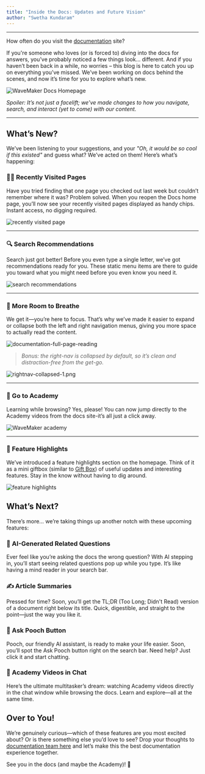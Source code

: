 ```yaml
---
title: "Inside the Docs: Updates and Future Vision"
author: "Swetha Kundaram"
---
```

---

How often do you visit the [documentation](/learn) site?

If you're someone who loves (or is forced to) diving into the docs for answers, you’ve probably noticed a few things look… different. And if you haven’t been back in a while, no worries – this blog is here to catch you up on everything you’ve missed.
We’ve been working on docs behind the scenes, and now it’s time for you to explore what’s new. 

<!-- truncate -->

![WaveMaker Docs Homepage](/learn/assets/wavemaker-docs-homepage.png)

*Spoiler: It’s not just a facelift; we’ve made changes to how you navigate, search, and interact (yet to come) with our content.*

---

## What’s New?

We’ve been listening to your suggestions, and your *"Oh, it would be so cool if this existed"* and guess what? We’ve acted on them! Here’s what’s happening:

### 🕵️‍♀️ Recently Visited Pages

Have you tried finding that one page you checked out last week but couldn’t remember where it was? Problem solved. When you reopen the Docs home page, you’ll now see your recently visited pages displayed as handy chips. Instant access, no digging required.

![recently visited page](/learn/assets/recently-visited-document.png)

---

### 🔍 Search Recommendations

Search just got better! Before you even type a single letter, we’ve got recommendations ready for you. These static menu items are there to guide you toward what you might need before you even know you need it.

![search recommendations](/learn/assets/search-recommendations.png)

---

### 📖 More Room to Breathe

We get it—you’re here to focus. That’s why we’ve made it easier to expand or collapse both the left and right navigation menus, giving you more space to actually read the content. 

![documentation-full-page-reading](/learn/assets/documentation-full-page-reading.png)

> *Bonus: the right-nav is collapsed by default, so it’s clean and distraction-free from the get-go.*

![rightnav-collapsed-1.png](/learn/assets/rightnav-collapsed.png)

---

### 🚀 Go to Academy

Learning while browsing? Yes, please! You can now jump directly to the Academy videos from the docs site-it’s all just a click away.

![WaveMaker academy](/learn/assets/go-to-academy.png)

---

### 🎁 Feature Highlights

We’ve introduced a feature highlights section on the homepage. Think of it as a mini giftbox (similar to [Gift Box](/learn/blog/2024/11/04/introducing-the-gift-box)) of useful updates and interesting features. Stay in the know without having to dig around.

![feature highlights](/learn/assets/feature-highlights.png)

## What’s Next?

There’s more... we’re taking things up another notch with these upcoming features:

### 🤖 AI-Generated Related Questions

Ever feel like you’re asking the docs the wrong question? With AI stepping in, you’ll start seeing related questions pop up while you type. It’s like having a mind reader in your search bar.

### ✍️ Article Summaries

Pressed for time? Soon, you’ll get the TL;DR (Too Long; Didn't Read) version of a document right below its title. Quick, digestible, and straight to the point—just the way you like it.

### 🐶 Ask Pooch Button

Pooch, our friendly AI assistant, is ready to make your life easier. Soon, you’ll spot the Ask Pooch button right on the search bar. Need help? Just click it and start chatting.

### 🎥 Academy Videos in Chat

Here’s the ultimate multitasker’s dream: watching Academy videos directly in the chat window while browsing the docs. Learn and explore—all at the same time.

## Over to You!

We’re genuinely curious—which of these features are you most excited about? Or is there something else you’d love to see? Drop your thoughts to [documentation team here](https://github.com/wavemaker/docs/issues/new?title=&body=%0A%0A%5BEnter%20feedback%20here%5D%0A%0A%0A---%0A%23%23%23%23%20Document%20Details%0A*%20Document) and let’s make this the best documentation experience together.

See you in the docs (and maybe the Academy)! 🌟
